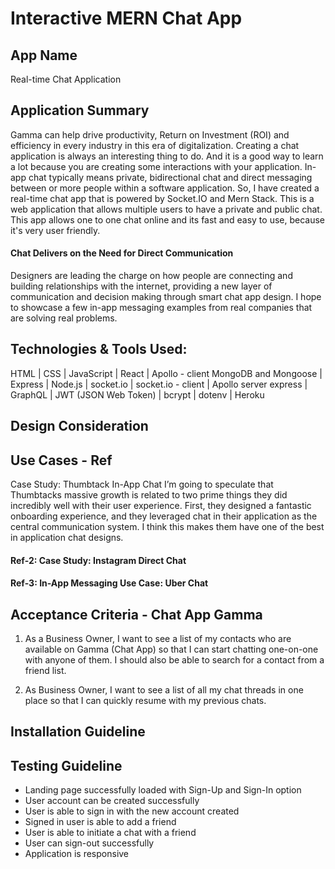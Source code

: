 # Interactive MERN Chat App

## App Name
Real-time Chat Application

## Application Summary

Gamma can help drive productivity, Return on Investment (ROI) and efficiency in every industry in this era of digitalization. Creating a chat application is always an interesting thing to do. And it is a good way to learn a lot because you are creating some interactions with your application. In-app chat typically means private, bidirectional chat and direct messaging between or more people within a software application. So, I have created a real-time chat app that is powered by Socket.IO and Mern Stack. This is a web application that allows multiple users to have a private and public chat. This app allows one to one chat online and its fast and easy to use, because it's very user friendly. 


#### Chat Delivers on the Need for Direct Communication
Designers are leading the charge on how people are connecting and building relationships with the internet, providing a new layer of communication and decision making through smart chat app design. I hope to showcase a few in-app messaging examples from real companies that are solving real problems.

## Technologies & Tools Used:

HTML | CSS | JavaScript | React | Apollo - client MongoDB and Mongoose | Express | 
Node.js | socket.io | socket.io - client | Apollo server express | GraphQL | 
JWT (JSON Web Token) | bcrypt | dotenv | Heroku  

## Design Consideration

## Use Cases - Ref 

Case Study: Thumbtack In-App Chat
I’m going to speculate that Thumbtacks massive growth is related to two prime things they did incredibly well with their user experience. First, they designed a fantastic onboarding experience, and they leveraged chat in their application as the central communication system. I think this makes them have one of the best in application chat designs.
#### Ref-2: Case Study: Instagram Direct Chat
#### Ref-3:	In-App Messaging Use Case: Uber Chat

## Acceptance Criteria - Chat App Gamma

1.	As a Business Owner, I want to see a list of my contacts who are available on Gamma (Chat App) so that I can start chatting one-on-one with anyone of them. I should also be able to search for a contact from a friend list.

2.	As Business Owner, I want to see a list of all my chat threads in one place so that I can quickly resume with my previous chats.
 

## Installation Guideline

## Testing Guideline
- Landing page successfully loaded with Sign-Up and Sign-In option
- User account can be created successfully
- User is able to sign in with the new account created
- Signed in user is able to add a friend
- User is able to initiate a chat with a friend
- User can sign-out successfully
- Application is responsive  






